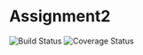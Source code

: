 # Assignment2

![Build Status](https://github.com/ivana216/Assignment2/workflows/Java%20CI%20with%20Maven/badge.svg)
![Coverage Status](https://coveralls.io/repos/github/ivana216/Assignment2/badge.svg?branch=main)
